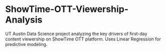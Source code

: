 # ShowTime-OTT-Viewership-Analysis
UT Austin Data Science project analyzing the key drivers of first-day content viewership on ShowTime OTT platform. Uses Linear Regression for predictive modeling.
